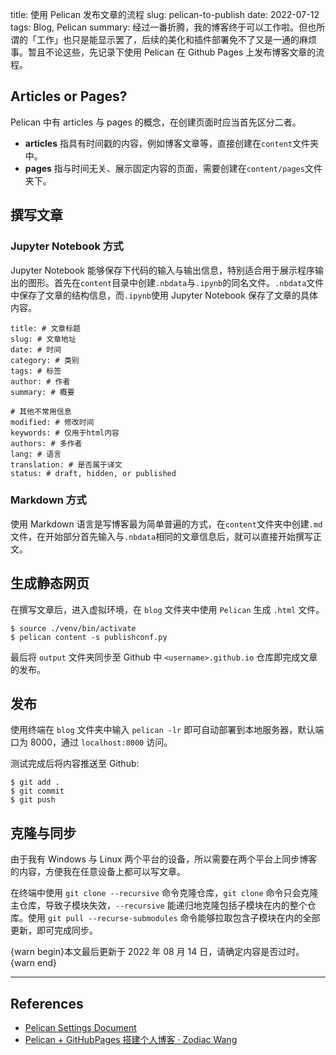title: 使用 Pelican 发布文章的流程
slug: pelican-to-publish
date: 2022-07-12
tags: Blog, Pelican
summary: 经过一番折腾，我的博客终于可以工作啦。但也所谓的「工作」也只是能显示罢了，后续的美化和插件部署免不了又是一通的麻烦事。暂且不论这些，先记录下使用 Pelican 在 Github Pages 上发布博客文章的流程。

## Articles or Pages?

Pelican 中有 articles 与 pages 的概念，在创建页面时应当首先区分二者。

- **articles** 指具有时间戳的内容，例如博客文章等，直接创建在`content`文件夹中。
- **pages** 指与时间无关、展示固定内容的页面，需要创建在`content/pages`文件夹下。

## 撰写文章

### Jupyter Notebook 方式

Jupyter Notebook 能够保存下代码的输入与输出信息，特别适合用于展示程序输出的图形。首先在`content`目录中创建`.nbdata`与`.ipynb`的同名文件。`.nbdata`文件中保存了文章的结构信息，而`.ipynb`使用 Jupyter Notebook 保存了文章的具体内容。

```
title: # 文章标题
slug: # 文章地址
date: # 时间
category: # 类别
tags: # 标签
author: # 作者
summary: # 概要

# 其他不常用信息
modified: # 修改时间
keywords: # 仅用于html内容
authors: # 多作者
lang: # 语言
translation: # 是否属于译文
status: # draft, hidden, or published
```

### Markdown 方式

使用 Markdown 语言是写博客最为简单普遍的方式，在`content`文件夹中创建`.md`文件，在开始部分首先输入与`.nbdata`相同的文章信息后，就可以直接开始撰写正文。

## 生成静态网页

在撰写文章后，进入虚拟环境，在 `blog` 文件夹中使用 `Pelican` 生成 `.html` 文件。

```shell
$ source ./venv/bin/activate
$ pelican content -s publishconf.py
```

最后将 `output` 文件夹同步至 Github 中 `<username>.github.io` 仓库即完成文章的发布。

## 发布

使用终端在 `blog` 文件夹中输入 `pelican -lr` 即可自动部署到本地服务器，默认端口为 8000，通过 `localhost:8000` 访问。

测试完成后将内容推送至 Github:

```shell
$ git add .
$ git commit
$ git push
```

## 克隆与同步

由于我有 Windows 与 Linux 两个平台的设备，所以需要在两个平台上同步博客的内容，方便我在任意设备上都可以写文章。

在终端中使用 `git clone --recursive` 命令克隆仓库，`git clone` 命令只会克隆主仓库，导致子模块失效，`--recursive` 能递归地克隆包括子模块在内的整个仓库。使用 `git pull --recurse-submodules` 命令能够拉取包含子模块在内的全部更新，即可完成同步。

{warn begin}本文最后更新于 2022 年 08 月 14 日，请确定内容是否过时。{warn end}

---

## References

- [Pelican Settings Document](https://docs.getpelican.com/en/latest/settings.html)
- [Pelican + GitHubPages 搭建个人博客 · Zodiac Wang](https://zodiac911.github.io/blog/static-blog.html#%E7%B3%BB%E7%BB%9F%E8%A6%81%E6%B1%82)